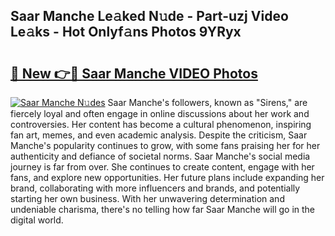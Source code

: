 ## Saar Manche Le𝚊ked N𝚞de - Part-uzj Video Le𝚊ks - Hot Onlyf𝚊ns Photos 9YRyx

# <h2><a href="http://ac42486.deff.icu/?id=Saar+Manche">🔗 New 👉🔴 Saar Manche VIDEO Photos</a></h2>

[![Saar Manche N𝚞des](https://i.imgur.com/rIISA9y.gif)](http://ac42486.deff.icu/?id=Saar+Manche)
Saar Manche's followers, known as "Sirens," are fiercely loyal and often engage in online discussions about her work and controversies. Her content has become a cultural phenomenon, inspiring fan art, memes, and even academic analysis. Despite the criticism, Saar Manche's popularity continues to grow, with some fans praising her for her authenticity and defiance of societal norms. Saar Manche's social media journey is far from over. She continues to create content, engage with her fans, and explore new opportunities. Her future plans include expanding her brand, collaborating with more influencers and brands, and potentially starting her own business. With her unwavering determination and undeniable charisma, there's no telling how far Saar Manche will go in the digital world.
